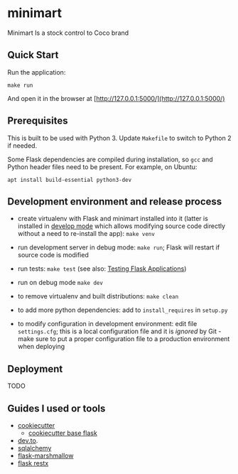 # minimart

Minimart Is a stock control to Coco brand 

## Quick Start

Run the application:

    make run

And open it in the browser at [http://127.0.0.1:5000/](http://127.0.0.1:5000/)


## Prerequisites

This is built to be used with Python 3. Update `Makefile` to switch to Python 2 if needed.

Some Flask dependencies are compiled during installation, so `gcc` and Python header files need to be present.
For example, on Ubuntu:

    apt install build-essential python3-dev


## Development environment and release process

 - create virtualenv with Flask and minimart installed into it (latter is installed in
   [develop mode](http://setuptools.readthedocs.io/en/latest/setuptools.html#development-mode) which allows
   modifying source code directly without a need to re-install the app): `make venv`

 - run development server in debug mode: `make run`; Flask will restart if source code is modified

 - run tests: `make test` (see also: [Testing Flask Applications](http://flask.pocoo.org/docs/0.12/testing/))

 - run on debug mode `make dev`

 - to remove virtualenv and built distributions: `make clean`

 - to add more python dependencies: add to `install_requires` in `setup.py`

 - to modify configuration in development environment: edit file `settings.cfg`; this is a local configuration file
   and it is *ignored* by Git - make sure to put a proper configuration file to a production environment when
   deploying


## Deployment
 TODO

## Guides I used or tools
- [cookiecutter](https://github.com/cookiecutter/cookiecutter)
  - [cookiecutter base flask](https://github.com/candidtim/cookiecutter-flask-minimal.git)
- [dev.to](https://dev.to/nahidsaikat/flask-with-sqlalchemy-marshmallow-5aj2).
- [sqlalchemy](https://flask-sqlalchemy.palletsprojects.com/en/master/quickstart/#a-minimal-application)
- [flask-marshmallow](https://flask-marshmallow.readthedocs.io/en/latest/)
- [flask restx](https://flask-restx.readthedocs.io/en/latest/)